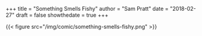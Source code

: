 +++
title = "Something Smells Fishy"
author = "Sam Pratt"
date = "2018-02-27"
draft = false
showthedate = true
+++

{{< figure src="/img/comic/something-smells-fishy.png" >}}
